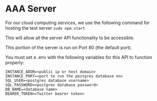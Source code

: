 # AAA Server

For our cloud computing services, we use the following command for hosting the test server `sudo npm start`

This will allow all the server API functionality to be accessible. 

This portion of the server is run on Port 80 (the default port).

You must set a .env with the following variables for this API to function properly: 

```
INSTANCE_ADDR=<public ip or host domain>
INSTANCE_PORT=<port to run the postgres database on>
SQL_USER=<postgres database username>
SQL_PASSWORD=<postgres database password>
DB_NAME=<database name>
BEARER_TOKEN=<Twitter bearer token>
```